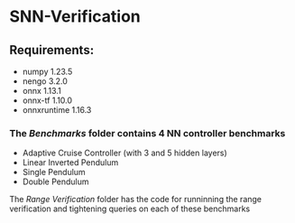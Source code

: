 # SNN-Verification
## Requirements:
- numpy                     1.23.5
- nengo                     3.2.0
- onnx                      1.13.1
- onnx-tf                   1.10.0
- onnxruntime               1.16.3

### The *Benchmarks* folder contains 4 NN controller benchmarks
- Adaptive Cruise Controller (with 3 and 5 hidden layers)
- Linear Inverted Pendulum
- Single Pendulum
- Double Pendulum

The *Range Verification* folder has the code for runninning the range verification and tightening queries on each of these benchmarks
